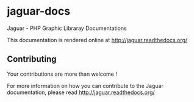 jaguar-docs
===========

Jaguar - PHP Graphic Libraray Documentations

This documentation is rendered online at http://jaguar.readthedocs.org/

Contributing
------------

Your contributions are more than welcome !

For more information on how you can contribute to the
Jaguar documentation, please read http://jaguar.readthedocs.org/
